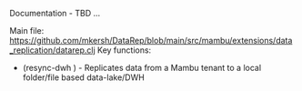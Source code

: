 Documentation - TBD ...


Main file: https://github.com/mkersh/DataRep/blob/main/src/mambu/extensions/data_replication/datarep.clj 
Key functions:
* (resync-dwh <full-sync-bool>) - Replicates data from a Mambu tenant to a local folder/file based data-lake/DWH

